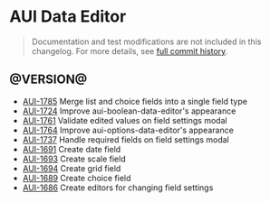 # AUI Data Editor

> Documentation and test modifications are not included in this changelog. For more details, see [full commit history](https://github.com/liferay/alloy-ui/commits/master/src/aui-data-editor).

## @VERSION@

* [AUI-1785](https://issues.liferay.com/browse/AUI-1785) Merge list and choice fields into a single field type
* [AUI-1724](https://issues.liferay.com/browse/AUI-1724) Improve aui-boolean-data-editor's appearance
* [AUI-1761](https://issues.liferay.com/browse/AUI-1761) Validate edited values on field settings modal
* [AUI-1764](https://issues.liferay.com/browse/AUI-1764) Improve aui-options-data-editor's appearance
* [AUI-1737](https://issues.liferay.com/browse/AUI-1737) Handle required fields on field settings modal
* [AUI-1691](https://issues.liferay.com/browse/AUI-1691) Create date field
* [AUI-1693](https://issues.liferay.com/browse/AUI-1693) Create scale field
* [AUI-1694](https://issues.liferay.com/browse/AUI-1694) Create grid field
* [AUI-1689](https://issues.liferay.com/browse/AUI-1689) Create choice field
* [AUI-1686](https://issues.liferay.com/browse/AUI-1686) Create editors for changing field settings
